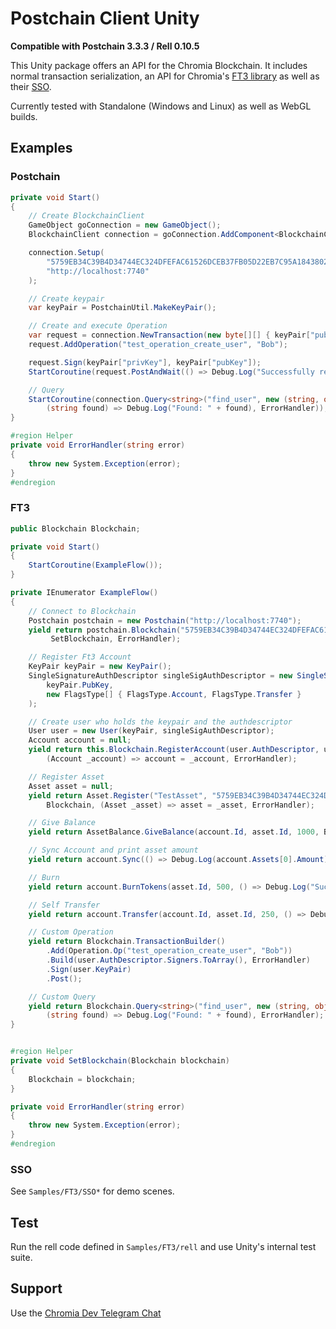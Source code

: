 # Postchain Client Unity

**Compatible with Postchain 3.3.3 / Rell 0.10.5**

This Unity package offers an API for the Chromia Blockchain. It includes normal transaction serialization, an API for Chromia's [FT3 library](https://rell.chromia.com/en/master/advanced-topics/ft3.html) as well as their [SSO](https://rell.chromia.com/en/master/advanced-topics/ft3/ft3-single-sign-on.html).

Currently tested with Standalone (Windows and Linux) as well as WebGL builds.

## Examples

### Postchain
```C#
private void Start()
{
    // Create BlockchainClient
    GameObject goConnection = new GameObject();
    BlockchainClient connection = goConnection.AddComponent<BlockchainClient>();

    connection.Setup(
        "5759EB34C39B4D34744EC324DFEFAC61526DCEB37FB05D22EB7C95A184380205",
        "http://localhost:7740"
    );

    // Create keypair
    var keyPair = PostchainUtil.MakeKeyPair();

    // Create and execute Operation
    var request = connection.NewTransaction(new byte[][] { keyPair["pubKey"] }, ErrorHandler);
    request.AddOperation("test_operation_create_user", "Bob");

    request.Sign(keyPair["privKey"], keyPair["pubKey"]);
    StartCoroutine(request.PostAndWait(() => Debug.Log("Successfully registered Bob")));

    // Query
    StartCoroutine(connection.Query<string>("find_user", new (string, object)[] { ("username", "Bob") },
        (string found) => Debug.Log("Found: " + found), ErrorHandler));
}

#region Helper
private void ErrorHandler(string error)
{
    throw new System.Exception(error);
}
#endregion
```

### FT3
```C#
public Blockchain Blockchain;

private void Start()
{
    StartCoroutine(ExampleFlow());
}

private IEnumerator ExampleFlow()
{
    // Connect to Blockchain
    Postchain postchain = new Postchain("http://localhost:7740");
    yield return postchain.Blockchain("5759EB34C39B4D34744EC324DFEFAC61526DCEB37FB05D22EB7C95A184380205",
         SetBlockchain, ErrorHandler);

    // Register Ft3 Account
    KeyPair keyPair = new KeyPair();
    SingleSignatureAuthDescriptor singleSigAuthDescriptor = new SingleSignatureAuthDescriptor(
        keyPair.PubKey,
        new FlagsType[] { FlagsType.Account, FlagsType.Transfer }
    );

    // Create user who holds the keypair and the authdescriptor
    User user = new User(keyPair, singleSigAuthDescriptor);
    Account account = null;
    yield return this.Blockchain.RegisterAccount(user.AuthDescriptor, user,
        (Account _account) => account = _account, ErrorHandler);

    // Register Asset
    Asset asset = null;
    yield return Asset.Register("TestAsset", "5759EB34C39B4D34744EC324DFEFAC61526DCEB37FB05D22EB7C95A184380205",
        Blockchain, (Asset _asset) => asset = _asset, ErrorHandler);

    // Give Balance
    yield return AssetBalance.GiveBalance(account.Id, asset.Id, 1000, Blockchain, () => { }, ErrorHandler);

    // Sync Account and print asset amount
    yield return account.Sync(() => Debug.Log(account.Assets[0].Amount), ErrorHandler);

    // Burn
    yield return account.BurnTokens(asset.Id, 500, () => Debug.Log("Successfully burned"), ErrorHandler);

    // Self Transfer
    yield return account.Transfer(account.Id, asset.Id, 250, () => Debug.Log("Selftransfer completed"), ErrorHandler);

    // Custom Operation
    yield return Blockchain.TransactionBuilder()
        .Add(Operation.Op("test_operation_create_user", "Bob"))
        .Build(user.AuthDescriptor.Signers.ToArray(), ErrorHandler)
        .Sign(user.KeyPair)
        .Post();

    // Custom Query
    yield return Blockchain.Query<string>("find_user", new (string, object)[] { ("username", "Bob") },
        (string found) => Debug.Log("Found: " + found), ErrorHandler);
}


#region Helper
private void SetBlockchain(Blockchain blockchain)
{
    Blockchain = blockchain;
}

private void ErrorHandler(string error)
{
    throw new System.Exception(error);
}
#endregion
```

### SSO
See `Samples/FT3/SSO*` for demo scenes.

## Test

Run the rell code defined in `Samples/FT3/rell` and use Unity's internal test suite.

## Support

Use the [Chromia Dev Telegram Chat](https://t.me/ChromiaDev)
